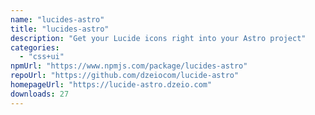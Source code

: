 ```yaml
---
name: "lucides-astro"
title: "lucides-astro"
description: "Get your Lucide icons right into your Astro project"
categories:
  - "css+ui"
npmUrl: "https://www.npmjs.com/package/lucides-astro"
repoUrl: "https://github.com/dzeiocom/lucide-astro"
homepageUrl: "https://lucide-astro.dzeio.com"
downloads: 27
---
```

